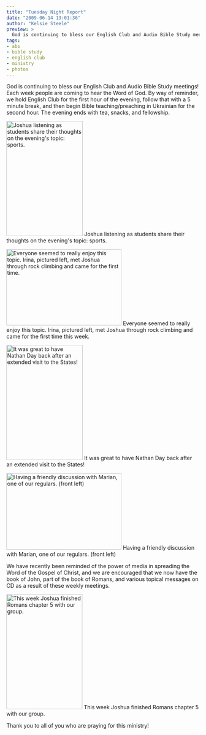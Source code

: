 ```yaml
---
title: "Tuesday Night Report"
date: "2009-06-14 13:01:36"
author: "Kelsie Steele"
preview: >
  God is continuing to bless our English Club and Audio Bible Study meetings! Each week people are coming to hear the Word of God. By way of reminder, we hold English Club for the first hour of the evening, follow that with a 5 minute break, and then begin Bible teaching/preaching in Ukrainian for the second hour. The evening ends with tea, snacks, and fellowship.
tags:
- abs
- bible study
- english club
- ministry
- photos
---
```


God is continuing to bless our English Club and Audio Bible Study meetings! Each week people are coming to hear the Word of God. By way of reminder, we hold English Club for the first hour of the evening, follow that with a 5 minute break, and then begin Bible teaching/preaching in Ukrainian for the second hour. The evening ends with tea, snacks, and fellowship.

<a href="//d21yo20tm8bmc2.cloudfront.net/2009/06/dsc_6775.jpg"><img class="size-medium wp-image-820" title="dsc_6775" src="//d21yo20tm8bmc2.cloudfront.net/2009/06/dsc_6775-199x300.jpg" alt="Joshua listening as students share their thoughts on the evening's topic: sports." width="199" height="300" /></a>
Joshua listening as students share their thoughts on the evening's topic: sports.

<a href="//d21yo20tm8bmc2.cloudfront.net/2009/06/dsc_6774.jpg"><img class="size-medium wp-image-822" title="dsc_6774" src="//d21yo20tm8bmc2.cloudfront.net/2009/06/dsc_6774-300x199.jpg" alt="Everyone seemed to really enjoy this topic. Irina, pictured left, met Joshua through rock climbing and came for the first time." width="300" height="199" /></a>
Everyone seemed to really enjoy this topic. Irina, pictured left, met Joshua through rock climbing and came for the first time this week.

<a href="//d21yo20tm8bmc2.cloudfront.net/2009/06/dsc_6776.jpg"><img class="size-medium wp-image-823" title="dsc_6776" src="//d21yo20tm8bmc2.cloudfront.net/2009/06/dsc_6776-199x300.jpg" alt="It was great to have Nathan Day back after an extended visit to the States!" width="199" height="300" /></a>
It was great to have Nathan Day back after an extended visit to the States!

<a href="//d21yo20tm8bmc2.cloudfront.net/2009/06/dsc_6779.jpg"><img class="size-medium wp-image-824" title="dsc_6779" src="//d21yo20tm8bmc2.cloudfront.net/2009/06/dsc_6779-300x200.jpg" alt="Having a friendly discussion with Marian, one of our regulars. (front left)" width="300" height="200" /></a>
Having a friendly discussion with Marian, one of our regulars. (front left)

We have recently been reminded of the power of media in spreading the Word of the Gospel of Christ, and we are encouraged that we now have the book of John, part of the book of Romans, and various topical messages on CD as a result of these weekly meetings.

<a href="//d21yo20tm8bmc2.cloudfront.net/2009/06/dsc_6782.jpg"><img class="size-medium wp-image-825" title="dsc_6782" src="//d21yo20tm8bmc2.cloudfront.net/2009/06/dsc_6782-198x300.jpg" alt="This week Joshua finished Romans chapter 5 with our group." width="198" height="300" /></a>
This week Joshua finished Romans chapter 5 with our group.

Thank you to all of you who are praying for this ministry!
